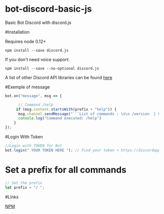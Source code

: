 # bot-discord-basic-js

Basic Bot Discord with discord.js

#Installation

Requires node 0.12+

`npm install --save discord.js`

If you don't need voice support:

`npm install --save --no-optional discord.js`

A list of other Discord API libraries can be found [here](https://discordapp.com/developers/docs/reference)

#Exemple of message

```js
bot.on("message", msg => {

      // Command /help
     if (msg.content.startsWith(prefix + "help")) {
      msg.channel.sendMessage("```List of commands : \n\n /version  | Version  \n /help | All Commands```");
      console.log("Command executed: /help")
    }
});
```

#Login With Token

```js
//Login with TOKEN for Bot
bot.login(" YOUR TOKEN HERE "); // Find your token > https://discordapp.com/developers/applications/me
```

# Set a prefix for all commands

```js
// Set the prefix
let prefix = "/ ";
```

#Links

[NPM](http://npmjs.com/package/discord.js)
